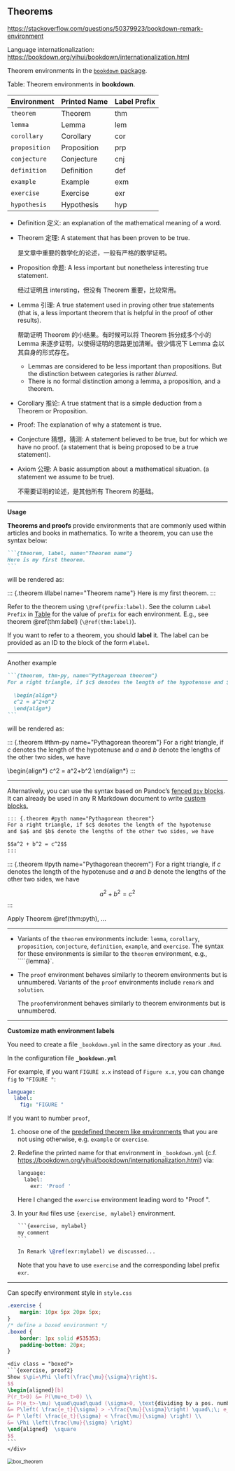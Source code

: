 ## Theorems

<https://stackoverflow.com/questions/50379923/bookdown-remark-environment>

Language internationalization: <https://bookdown.org/yihui/bookdown/internationalization.html>



Theorem environments in the [`bookdown` package](https://bookdown.org/yihui/bookdown/markdown-extensions-by-bookdown.html#tab:theorem-envs).

<a id="thm-env-names">Table: Theorem environments in **bookdown**.</a>

| Environment   | Printed Name | Label Prefix |
| :------------- | :------------ | :------------ |
| `theorem`     | Theorem      | thm          |
| `lemma`       | Lemma        | lem          |
| `corollary`   | Corollary    | cor          |
| `proposition` | Proposition  | prp          |
| `conjecture`  | Conjecture   | cnj          |
| `definition`  | Definition   | def          |
| `example`     | Example      | exm          |
| `exercise`    | Exercise     | exr          |
| `hypothesis`  | Hypothesis   | hyp          |

- Definition 定义: an explanation of the mathematical meaning of a word.

- Theorem 定理: A statement that has been proven to be true.

  是文章中重要的数学化的论述，一般有严格的数学证明。

- Proposition 命题: A less important but nonetheless interesting true statement.

  经过证明且 intersting，但没有 Theorem 重要，比较常用。

- Lemma 引理: A true statement used in proving other true statements (that is, a less important theorem that is helpful in the proof of other results). 
  
  帮助证明 Theorem 的小结果。有时候可以将 Theorem 拆分成多个小的 Lemma 来逐步证明，以使得证明的思路更加清晰。很少情况下 Lemma 会以其自身的形式存在。
  
  - Lemmas are considered to be less important than propositions. But the distinction between categories is rather *blurred*. 
  - There is no formal distinction among a lemma, a proposition, and a theorem.
  
- Corollary 推论: A true statment that is a simple deduction from a Theorem or Proposition.

- Proof: The explanation of why a statement is true.

- Conjecture 猜想，猜测: A statement believed to be true, but for which we have no proof. (a statement that is being proposed to be a true statement).

- Axiom 公理: A basic assumption about a mathematical situation. (a statement we assume to be true).

  不需要证明的论述，是其他所有 Theorem 的基础。


--------------------------------------------------------------------------------

**Usage**

**Theorems and proofs** provide environments that are commonly used within articles and books in mathematics. To write a theorem, you can use the syntax below:

~~~markdown
```{theorem, label, name="Theorem name"}
Here is my first theorem.
```
~~~

will be rendered as:

::: {.theorem #label name="Theorem name"}
Here is my first theorem.
:::

Refer to the theorem using `\@ref(prefix:label)`. 
See the column `Label Prefix` in <a href="#thm-env-names">Table</a> for the value of `prefix` for each environment. 
E.g., see theorem \@ref(thm:label) (`\@ref(thm:label)`).

If you want to refer to a theorem, you should **label** it. The label can be provided as an ID to the block of the form `#label`.


--------------------------------------------------------------------------------

Another example

~~~markdown
```{theorem, thm-py, name="Pythagorean theorem"}
For a right triangle, if $c$ denotes the length of the hypotenuse and $a$ and $b$ denote the lengths of the other two sides, we have
  
  \begin{align*}
  c^2 = a^2+b^2
  \end{align*}
```
~~~

will be rendered as:

::: {.theorem #thm-py name="Pythagorean theorem"}
For a right triangle, if $c$ denotes the length of the hypotenuse and $a$ and $b$ denote the lengths of the other two sides, we have
  
  \begin{align*}
  c^2 = a^2+b^2
  \end{align*}
:::

--------------------------------------------------------------------------------

Alternatively, you can use the syntax based on Pandoc’s [fenced `Div` blocks](https://pandoc.org/MANUAL.html#divs-and-spans). It can already be used in any R Markdown document to write [custom blocks.](https://bookdown.org/yihui/rmarkdown-cookbook/custom-blocks.html)

```markdown
::: {.theorem #pyth name="Pythagorean theorem"}
For a right triangle, if $c$ denotes the length of the hypotenuse
and $a$ and $b$ denote the lengths of the other two sides, we have

$$a^2 + b^2 = c^2$$
:::
```


::: {.theorem #pyth name="Pythagorean theorem"}
For a right triangle, if $c$ denotes the length of the hypotenuse
and $a$ and $b$ denote the lengths of the other two sides, we have

$$a^2 + b^2 = c^2$$
:::

Apply Theorem \@ref(thm:pyth), ...

--------------------------------------------------------------------------------

- Variants of the `theorem` environments include: `lemma`, `corollary`, `proposition`, `conjecture`, `definition`, `example`, and `exercise`. The syntax for these environments is similar to the `theorem` environment, e.g., ````{lemma}`.

- The `proof` environment behaves similarly to theorem environments but is unnumbered. Variants of the `proof` environments include `remark` and `solution`. 

  The `proof`environment behaves similarly to theorem environments but is unnumbered.

--------------------------------------------------------------------------------

**Customize math environment labels**

You need to create a file `_bookdown.yml` in the same directory as your `.Rmd`. 

In the configuration file **`_bookdown.yml`**

For example, if you want `FIGURE x.x` instead of `Figure x.x`, you can change `fig` to `"FIGURE "`:

```yaml
language:
  label:
    fig: "FIGURE "
```

If you want to number `proof`, 

1. choose one of the [predefined theorem like environments](https://bookdown.org/yihui/bookdown/markdown-extensions-by-bookdown.html#theorems) that you are not using otherwise, e.g. `example` or `exercise`.

2. Redefine the printed name for that environment in `_bookdown.yml` (c.f. https://bookdown.org/yihui/bookdown/internationalization.html) via:

   ```r
   language:
     label:
       exr: 'Proof '
   ```

   Here I changed the `exercise` environment leading word to "Proof ".

3. In your `Rmd` files use `{exercise, mylabel}` environment. 

   ~~~latex
   ```{exercise, mylabel}
   my comment
   ```
   
   In Remark \@ref(exr:mylabel) we discussed...
   ~~~

   Note that you have to use `exercise` and the corresponding label prefix `exr`.

--------------------------------------------------------------------------------

Can specify environment style in `style.css`

```css
.exercise {
    margin: 10px 5px 20px 5px; 
}
/* define a boxed environment */
.boxed {
    border: 1px solid #535353;
    padding-bottom: 20px;
}
```



````latex
<div class = "boxed">
```{exercise, proof2}
Show $\pi=\Phi \left(\frac{\mu}{\sigma}\right)$.
$$
\begin{aligned}[b]
P(r_t>0) &= P(\mu+e_t>0) \\
&= P(e_t>-\mu) \quad\quad\quad (\sigma>0, \text{dividing by a pos. number, inequality unchanged}) \\
&= P\left( \frac{e_t}{\sigma} > -\frac{\mu}{\sigma}\right) \quad\;\; e_t\sim N(0, \sigma^2), \text{ then } \frac{e_t}{\sigma}\sim N(0,1) \\
&= P \left( \frac{e_t}{\sigma} < \frac{\mu}{\sigma} \right) \\
&= \Phi \left(\frac{\mu}{\sigma} \right) 
\end{aligned}  \square
$$
```
</div>
````

<img src="https://drive.google.com/thumbnail?id=1bqVq_6WTId8Svf7hihPoqJ-ouZTSOIWL&sz=w1000" alt="box_theorem" style="display: block; margin-right: auto; margin-left: auto; zoom:80%;" />
